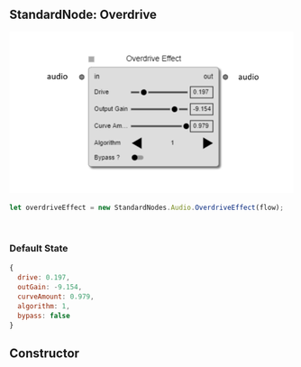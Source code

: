 ## StandardNode: Overdrive

<img class="zoomable" alt="Overdrive standard node" src="/images/standard-nodes/audio/overdrive.png" />

<Hierarchy :extend="{name: 'Node', link: '../../api/classes/node.html'}" />
<br/>

```js
let overdriveEffect = new StandardNodes.Audio.OverdriveEffect(flow);
```

<br/>

### Default State

```js
{
  drive: 0.197,
  outGain: -9.154,
  curveAmount: 0.979,
  algorithm: 1,
  bypass: false
}
```

## Constructor

<Method type="method">
  <template v-slot:signature>
    new OverdriveEffect(<strong>flow: </strong><em><Ref to="../../api/classes/flow">Flow</Ref></em>,
    <strong>options?: </strong><em><Ref to="../../api/interfaces/node-creator-options">NodeCreatorOptions</Ref></em>):
    <em><Ref to="#standardnode-overdrive">OverdriveEffect</Ref></em>
  </template>
  <template v-slot:params>
    <Param name="flow">
      <em><Ref to="../../api/classes/flow">Flow</Ref></em>
    </Param>
    <Param name="options?">
      <em><Ref to="../../api/interfaces/node-creator-options">NodeCreatorOptions</Ref></em>
      <template v-slot:default-value>
        <em>{}</em>
      </template>
    </Param>
  </template>
</Method>

<script setup>
import Method from "../../../../../components/api/Method.vue";
import Param from "../../../../../components/api/Param.vue";
import Ref from "../../../../../components/api/Ref.vue";
import Hierarchy from "../../../../../components/api/Hierarchy.vue";
</script>

